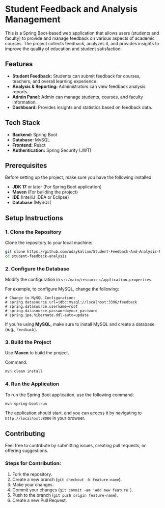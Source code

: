 # Student Feedback and Analysis Management

This is a Spring Boot-based web application that allows users (students and faculty) to provide and manage feedback on various aspects of academic courses. The project collects feedback, analyzes it, and provides insights to improve the quality of education and student satisfaction.

## Features
- **Student Feedback:** Students can submit feedback for courses, teachers, and overall learning experience.
- **Analysis & Reporting:** Administrators can view feedback analysis reports.
- **Admin Panel:** Admin can manage students, courses, and faculty information.
- **Dashboard:** Provides insights and statistics based on feedback data.

## Tech Stack
- **Backend:** Spring Boot
- **Database:** MySQL 
- **Frontend:** React 
- **Authentication:** Spring Security (JWT)

## Prerequisites

Before setting up the project, make sure you have the following installed:
- **JDK 17** or later (For Spring Boot application)
- **Maven** (For building the project)
- **IDE** (IntelliJ IDEA or Eclipse)
- **Database** (MySQL)

## Setup Instructions

### 1. Clone the Repository

Clone the repository to your local machine:

```bash
git clone https://github.com/udaykallam/Student-Feedback-And-Analysis-Management.git
cd student-feedback-analysis
```

### 2. Configure the Database

Modify the configuration in `src/main/resources/application.properties`.

For example, to configure MySQL, change the following:

```properties
# Change to MySQL Configuration:
# spring.datasource.url=jdbc:mysql://localhost:3306/feedback
# spring.datasource.username=root
# spring.datasource.password=your_password
# spring.jpa.hibernate.ddl-auto=update
```

If you're using **MySQL**, make sure to install MySQL and create a database (e.g., `feedback`).

### 3. Build the Project

Use **Maven** to build the project.

Command:

```bash
mvn clean install
```

### 4. Run the Application

To run the Spring Boot application, use the following command:

```bash
mvn spring-boot:run
```

The application should start, and you can access it by navigating to `http://localhost:8080` in your browser.


## Contributing

Feel free to contribute by submitting issues, creating pull requests, or offering suggestions.

### Steps for Contribution:
1. Fork the repository.
2. Create a new branch (`git checkout -b feature-name`).
3. Make your changes.
4. Commit your changes (`git commit -am 'Add new feature'`).
5. Push to the branch (`git push origin feature-name`).
6. Create a new Pull Request.

